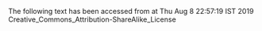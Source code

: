 The following text has been accessed from at Thu Aug 8 22:57:19 IST 2019
Creative_Commons_Attribution-ShareAlike_License
